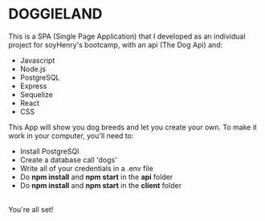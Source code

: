# DOGGIELAND

This is a SPA (Single Page Application) that I developed as an individual project for soyHenry's bootcamp, with an api (The Dog Api) and:
- Javascript
- Node.js 
- PostgreSQL
- Express
- Sequelize 
- React
- CSS

This App will show you dog breeds and let you create your own.
To make it work in your computer, you'll need to:
- Install PostgreSQl
- Create a database call 'dogs'
- Write all of your credentials in a .env file
- Do **npm install** and **npm start** in the **api** folder
- Do **npm install** and **npm start** in the **client** folder
<br/>
You're all set!
    
